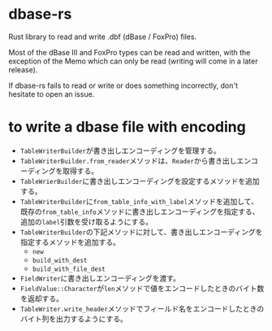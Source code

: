# dbase-rs

Rust library to read and write .dbf (dBase / FoxPro) files.

Most of the dBase III and FoxPro types can be read and written,
with the exception of the Memo which can only be read
(writing will come in a later release).

If dbase-rs fails to read or write or does something incorrectly, don't hesitate to open an issue.

# to write a dbase file with encoding

* `TableWriterBuilder`が書き出しエンコーディングを管理する。
* `TableWriterBuilder.from_reader`メソッドは、`Reader`から書き出しエンコーディングを取得する。
* `TableWrierBuilder`に書き出しエンコーディングを設定するメソッドを追加する。
* `TableWriterBuilder`に`from_table_info_with_label`メソッドを追加して、既存の`from_table_info`メソッドに書き出しエンコーディングを指定する、追加の`label`引数を受け取るようにする。
* `TableWriterBuilder`の下記メソッドに対して、書き出しエンコーディングを指定するメソッドを追加する。
  * `new`
  * `build_with_dest`
  * `build_with_file_dest`
* `FieldWriter`に書き出しエンコーディングを渡す。
* `FieldValue::Character`が`len`メソッドで値をエンコードしたときのバイト数を返却する。
* `TableWriter.write_header`メソッドでフィールド名をエンコードしたときのバイト列を出力するようにする。
